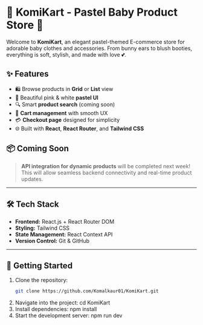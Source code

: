 # 👶 KomiKart - Pastel Baby Product Store 💖

Welcome to **KomiKart**, an elegant pastel-themed E-commerce store for adorable baby clothes and accessories. From bunny ears to blush booties, everything is soft, stylish, and made with love 💕.

## ✨ Features

- 🛍️ Browse products in **Grid** or **List** view
- 💖 Beautiful pink & white **pastel UI**
- 🔍 Smart **product search** (coming soon)
- 🛒 **Cart management** with smooth UX
- 💳 **Checkout page** designed for simplicity
- 🌐 Built with **React**, **React Router**, and **Tailwind CSS**

## 📦 Coming Soon

> **API integration for dynamic products** will be completed next week! This will allow seamless backend connectivity and real-time product updates.

---

## 🛠️ Tech Stack

- **Frontend:** React.js + React Router DOM
- **Styling:** Tailwind CSS
- **State Management:** React Context API
- **Version Control:** Git & GitHub

---

## 🚀 Getting Started

1. Clone the repository:
   ```bash
   git clone https://github.com/Komalkaur01/KomiKart.git
2. Navigate into the project:
    cd KomiKart
3. Install dependencies:
    npm install
4. Start the development server:
    npm run dev
